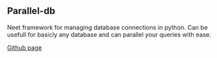 ## Parallel-db

Neet framework for managing database connections in python.
Can be usefull for basicly any database and can parallel your queries with ease.

[Github page](https://github.com/Zkh-dot/parallel-db)